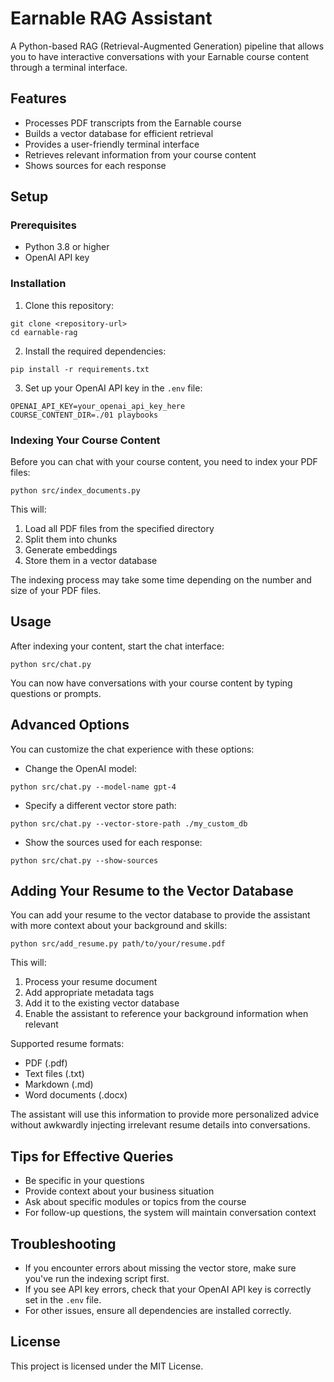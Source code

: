 # Earnable RAG Assistant

A Python-based RAG (Retrieval-Augmented Generation) pipeline that allows you to have interactive conversations with your Earnable course content through a terminal interface.

## Features

- Processes PDF transcripts from the Earnable course
- Builds a vector database for efficient retrieval
- Provides a user-friendly terminal interface
- Retrieves relevant information from your course content
- Shows sources for each response

## Setup

### Prerequisites

- Python 3.8 or higher
- OpenAI API key

### Installation

1. Clone this repository:
```
git clone <repository-url>
cd earnable-rag
```

2. Install the required dependencies:
```
pip install -r requirements.txt
```

3. Set up your OpenAI API key in the `.env` file:
```
OPENAI_API_KEY=your_openai_api_key_here
COURSE_CONTENT_DIR=./01 playbooks
```

### Indexing Your Course Content

Before you can chat with your course content, you need to index your PDF files:

```
python src/index_documents.py
```

This will:
1. Load all PDF files from the specified directory
2. Split them into chunks
3. Generate embeddings
4. Store them in a vector database

The indexing process may take some time depending on the number and size of your PDF files.

## Usage

After indexing your content, start the chat interface:

```
python src/chat.py
```

You can now have conversations with your course content by typing questions or prompts.

## Advanced Options

You can customize the chat experience with these options:

- Change the OpenAI model:
```
python src/chat.py --model-name gpt-4
```

- Specify a different vector store path:
```
python src/chat.py --vector-store-path ./my_custom_db
```

- Show the sources used for each response:
```
python src/chat.py --show-sources
```

## Adding Your Resume to the Vector Database

You can add your resume to the vector database to provide the assistant with more context about your background and skills:

```
python src/add_resume.py path/to/your/resume.pdf
```

This will:
1. Process your resume document
2. Add appropriate metadata tags
3. Add it to the existing vector database
4. Enable the assistant to reference your background information when relevant

Supported resume formats:
- PDF (.pdf)
- Text files (.txt)
- Markdown (.md)
- Word documents (.docx)

The assistant will use this information to provide more personalized advice without awkwardly injecting irrelevant resume details into conversations.

## Tips for Effective Queries

- Be specific in your questions
- Provide context about your business situation
- Ask about specific modules or topics from the course
- For follow-up questions, the system will maintain conversation context

## Troubleshooting

- If you encounter errors about missing the vector store, make sure you've run the indexing script first.
- If you see API key errors, check that your OpenAI API key is correctly set in the `.env` file.
- For other issues, ensure all dependencies are installed correctly.

## License

This project is licensed under the MIT License. 